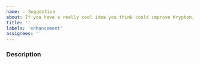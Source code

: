 ```yaml
---
name: 💡 Suggestion
about: If you have a really cool idea you think could improve Krypton, feel free to suggest it!
title: ''
labels: 'enhancement'
assignees: ''
---
```


### Description

<!-- Please describe your idea in as much detail as necessary -->

